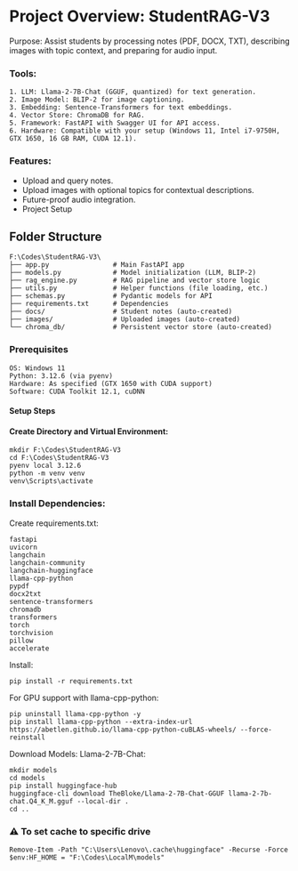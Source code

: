 # Project Overview: StudentRAG-V3
Purpose: Assist students by processing notes (PDF, DOCX, TXT), describing images with topic context, and preparing for audio input.
### Tools:
    1. LLM: Llama-2-7B-Chat (GGUF, quantized) for text generation.
    2. Image Model: BLIP-2 for image captioning.
    3. Embedding: Sentence-Transformers for text embeddings.
    4. Vector Store: ChromaDB for RAG.
    5. Framework: FastAPI with Swagger UI for API access.
    6. Hardware: Compatible with your setup (Windows 11, Intel i7-9750H, GTX 1650, 16 GB RAM, CUDA 12.1).
### Features:
* Upload and query notes.
* Upload images with optional topics for contextual descriptions.
* Future-proof audio integration.
* Project Setup


## Folder Structure

    F:\Codes\StudentRAG-V3\
    ├── app.py                # Main FastAPI app
    ├── models.py             # Model initialization (LLM, BLIP-2)
    ├── rag_engine.py         # RAG pipeline and vector store logic
    ├── utils.py              # Helper functions (file loading, etc.)
    ├── schemas.py            # Pydantic models for API
    ├── requirements.txt      # Dependencies
    ├── docs/                 # Student notes (auto-created)
    ├── images/               # Uploaded images (auto-created)
    └── chroma_db/            # Persistent vector store (auto-created)

### Prerequisites
    OS: Windows 11
    Python: 3.12.6 (via pyenv)
    Hardware: As specified (GTX 1650 with CUDA support)
    Software: CUDA Toolkit 12.1, cuDNN
#### Setup Steps
#### Create Directory and Virtual Environment:


    mkdir F:\Codes\StudentRAG-V3
    cd F:\Codes\StudentRAG-V3
    pyenv local 3.12.6
    python -m venv venv
    venv\Scripts\activate

### Install Dependencies: 
Create requirements.txt:

    fastapi
    uvicorn
    langchain
    langchain-community
    langchain-huggingface
    llama-cpp-python
    pypdf
    docx2txt
    sentence-transformers
    chromadb
    transformers
    torch
    torchvision
    pillow
    accelerate  
Install:

    pip install -r requirements.txt
For GPU support with llama-cpp-python:

    pip uninstall llama-cpp-python -y
    pip install llama-cpp-python --extra-index-url https://abetlen.github.io/llama-cpp-python-cuBLAS-wheels/ --force-reinstall
Download Models:
Llama-2-7B-Chat:

    mkdir models
    cd models
    pip install huggingface-hub
    huggingface-cli download TheBloke/Llama-2-7B-Chat-GGUF llama-2-7b-chat.Q4_K_M.gguf --local-dir .
    cd ..


### ⚠️ To set cache to specific drive 
    Remove-Item -Path "C:\Users\Lenovo\.cache\huggingface" -Recurse -Force
    $env:HF_HOME = "F:\Codes\LocalM\models"